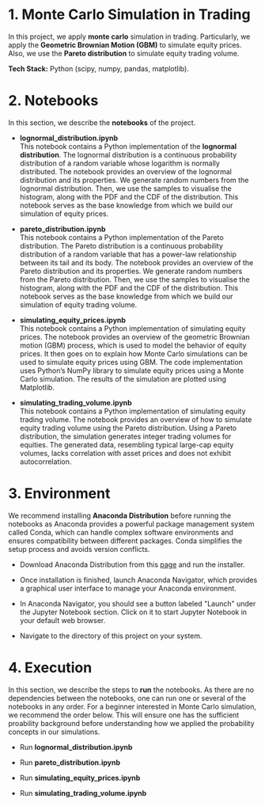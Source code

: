 # 1. Monte Carlo Simulation in Trading
In this project, we apply **monte carlo** simulation in trading. Particularly, we apply the **Geometric Brownian Motion (GBM)** to simulate equity prices. Also, we use the **Pareto distribution** to simulate equity trading volume.  

**Tech Stack:** Python (scipy, numpy, pandas, matplotlib).  


# 2. Notebooks
In this section, we describe the **notebooks** of the project.  

- **lognormal_distribution.ipynb**  
This notebook contains a Python implementation of the **lognormal distribution**. The lognormal distribution is a continuous probability distribution of a random variable whose logarithm is normally distributed. The notebook provides an overview of the lognormal distribution and its properties. We generate random numbers from the lognormal distribution. Then, we use the samples to visualise the histogram, along with the PDF and the CDF of the distribution. This notebook serves as the base knowledge from which we build our simulation of equity prices.  

- **pareto_distribution.ipynb**  
This notebook contains a Python implementation of the Pareto distribution. The Pareto distribution is a continuous probability distribution of a random variable that has a power-law relationship between its tail and its body. The notebook provides an overview of the Pareto distribution and its properties. We generate random numbers from the Pareto distribution. Then, we use the samples to visualise the histogram, along with the PDF and the CDF of the distribution. This notebook serves as the base knowledge from which we build our simulation of equity trading volume.  

- **simulating_equity_prices.ipynb**  
This notebook contains a Python implementation of simulating equity prices. The notebook provides an overview of the geometric Brownian motion (GBM) process, which is used to model the behavior of equity prices. It then goes on to explain how Monte Carlo simulations can be used to simulate equity prices using GBM. The code implementation uses Python’s NumPy library to simulate equity prices using a Monte Carlo simulation. The results of the simulation are plotted using Matplotlib.  

- **simulating_trading_volume.ipynb**  
This notebook contains a Python implementation of simulating equity trading volume. The notebook provides an overview of how to simulate equity trading volume using the Pareto distribution. Using a Pareto distribution, the simulation generates integer trading volumes for equities. The generated data, resembling typical large-cap equity volumes, lacks correlation with asset prices and does not exhibit autocorrelation.  

# 3. Environment
We recommend installing **Anaconda Distribution** before running the notebooks as Anaconda provides a powerful package management system called Conda, which can handle complex software environments and ensures compatibility between different packages. Conda simplifies the setup process and avoids version conflicts.  

- Download Anaconda Distribution from this [page](https://www.anaconda.com/download) and run the installer.  

- Once installation is finished, launch Anaconda Navigator, which provides a graphical user interface to manage your Anaconda environment.  

- In Anaconda Navigator, you should see a button labeled "Launch" under the Jupyter Notebook section. Click on it to start Jupyter Notebook in your default web browser.
  
- Navigate to the directory of this project on your system. 


# 4. Execution  
In this section, we describe the steps to **run** the notebooks. As there are no dependencies between the notebooks, one can run one or several of the notebooks in any order. For a beginner interested in Monte Carlo simulation, we recommend the order below. This will ensure one has the sufficient proability background before understanding how we applied the probability concepts in our simulations.  

- Run **lognormal_distribution.ipynb**
  
- Run **pareto_distribution.ipynb**
  
- Run **simulating_equity_prices.ipynb**

- Run **simulating_trading_volume.ipynb**  

